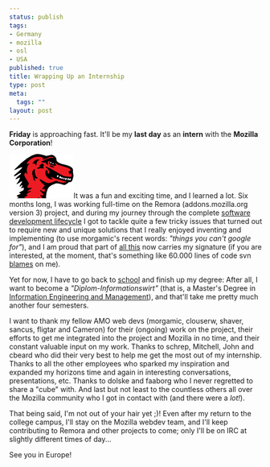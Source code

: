 ```yaml
--- 
status: publish
tags: 
- Germany
- mozilla
- osl
- USA
published: true
title: Wrapping Up an Internship
type: post
meta: 
  tags: ""
layout: post
---
```

<strong>Friday</strong> is approaching fast. It'll be my <strong>last day</strong> as an <strong>intern</strong> with the <strong>Mozilla Corporation</strong>!

<img src='/media/wp/2007/03/mozilla_mascot.png' alt='Mozilla Mascot' class="alignleft noborder" />It was a fun and exciting time, and I learned a lot. Six months long, I was working full-time on the Remora (addons.mozilla.org version 3) project, and during my journey through the complete <a href="http://en.wikipedia.org/wiki/Software_development_process">software development lifecycle</a> I got to tackle quite a few tricky issues that turned out to require new and unique solutions that I really enjoyed inventing and implementing (to use morgamic's recent words: <em>"things you can't google for"</em>), and I am proud that part of <a href="http://viewvc.svn.mozilla.org/vc/addons/">all this</a> now carries my signature (if you are interested, at the moment, that's something like 60.000 lines of code svn <a href="http://svnbook.red-bean.com/nightly/en/svn.ref.svn.c.blame.html">blames</a> on me).

Yet for now, I have to go back to <a href="http://www.uni-karlsruhe.de/index_en.php">school</a> and finish up my degree: After all, I want to become a <em>"Diplom-Informationswirt"</em> (that is, a Master's Degree in <a href="http://informationswirtschaft.de/en/ueb">Information Engineering and Management</a>), and that'll take me pretty much another four semesters.

I want to thank my fellow AMO web devs (morgamic, clouserw, shaver, sancus, fligtar and Cameron) for their (ongoing) work on the project, their efforts to get me integrated into the project and Mozilla in no time, and their constant valuable input on my work. Thanks to schrep, Mitchell, John and cbeard who did their very best to help me get the most out of my internship. Thanks to all the other employees who sparked my inspiration and expanded my horizons time and again in interesting conversations, presentations, etc. Thanks to dolske and faaborg who I never regretted to share a "cube" with. And last but not least to the countless others all over the Mozilla community who I got in contact with (and there were a <em>lot!</em>).

That being said, I'm not out of your hair yet ;)! Even after my return to the college campus, I'll stay on the Mozilla webdev team, and I'll keep contributing to Remora and other projects to come; only I'll be on IRC at slightly different times of day...

See you in Europe!
